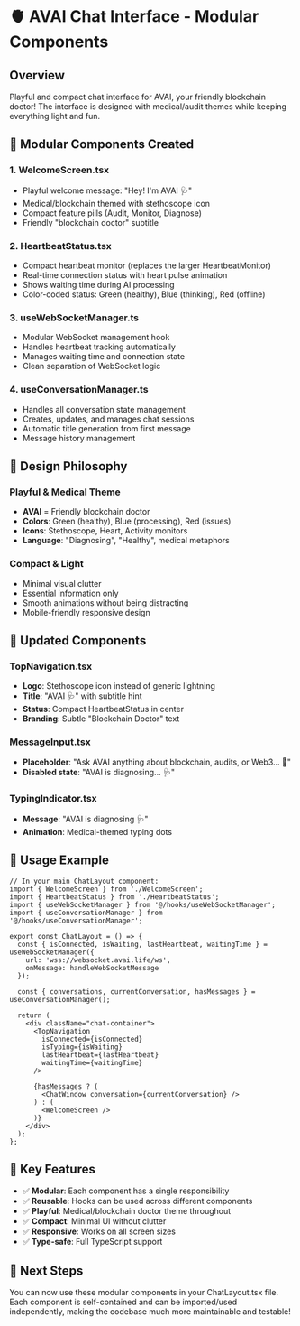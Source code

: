 # 🫀 AVAI Chat Interface - Modular Components

## Overview
Playful and compact chat interface for AVAI, your friendly blockchain doctor! The interface is designed with medical/audit themes while keeping everything light and fun.

## 🧩 Modular Components Created

### 1. **WelcomeScreen.tsx**
- Playful welcome message: "Hey! I'm AVAI 🩺"
- Medical/blockchain themed with stethoscope icon
- Compact feature pills (Audit, Monitor, Diagnose)
- Friendly "blockchain doctor" subtitle

### 2. **HeartbeatStatus.tsx** 
- Compact heartbeat monitor (replaces the larger HeartbeatMonitor)
- Real-time connection status with heart pulse animation
- Shows waiting time during AI processing
- Color-coded status: Green (healthy), Blue (thinking), Red (offline)

### 3. **useWebSocketManager.ts**
- Modular WebSocket management hook
- Handles heartbeat tracking automatically
- Manages waiting time and connection state
- Clean separation of WebSocket logic

### 4. **useConversationManager.ts**
- Handles all conversation state management
- Creates, updates, and manages chat sessions
- Automatic title generation from first message
- Message history management

## 🎨 Design Philosophy

### Playful & Medical Theme
- **AVAI** = Friendly blockchain doctor
- **Colors**: Green (healthy), Blue (processing), Red (issues)
- **Icons**: Stethoscope, Heart, Activity monitors
- **Language**: "Diagnosing", "Healthy", medical metaphors

### Compact & Light
- Minimal visual clutter
- Essential information only
- Smooth animations without being distracting
- Mobile-friendly responsive design

## 🔧 Updated Components

### TopNavigation.tsx
- **Logo**: Stethoscope icon instead of generic lightning
- **Title**: "AVAI 🩺" with subtitle hint
- **Status**: Compact HeartbeatStatus in center
- **Branding**: Subtle "Blockchain Doctor" text

### MessageInput.tsx  
- **Placeholder**: "Ask AVAI anything about blockchain, audits, or Web3... 💬"
- **Disabled state**: "AVAI is diagnosing... 🩺"

### TypingIndicator.tsx
- **Message**: "AVAI is diagnosing 🩺"
- **Animation**: Medical-themed typing dots

## 📱 Usage Example

```tsx
// In your main ChatLayout component:
import { WelcomeScreen } from './WelcomeScreen';
import { HeartbeatStatus } from './HeartbeatStatus';
import { useWebSocketManager } from '@/hooks/useWebSocketManager';
import { useConversationManager } from '@/hooks/useConversationManager';

export const ChatLayout = () => {
  const { isConnected, isWaiting, lastHeartbeat, waitingTime } = useWebSocketManager({
    url: 'wss://websocket.avai.life/ws',
    onMessage: handleWebSocketMessage
  });
  
  const { conversations, currentConversation, hasMessages } = useConversationManager();
  
  return (
    <div className="chat-container">
      <TopNavigation 
        isConnected={isConnected}
        isTyping={isWaiting}
        lastHeartbeat={lastHeartbeat}
        waitingTime={waitingTime}
      />
      
      {hasMessages ? (
        <ChatWindow conversation={currentConversation} />
      ) : (
        <WelcomeScreen />
      )}
    </div>
  );
};
```

## 🎯 Key Features

- ✅ **Modular**: Each component has a single responsibility
- ✅ **Reusable**: Hooks can be used across different components  
- ✅ **Playful**: Medical/blockchain doctor theme throughout
- ✅ **Compact**: Minimal UI without clutter
- ✅ **Responsive**: Works on all screen sizes
- ✅ **Type-safe**: Full TypeScript support

## 🚀 Next Steps

You can now use these modular components in your ChatLayout.tsx file. Each component is self-contained and can be imported/used independently, making the codebase much more maintainable and testable!
